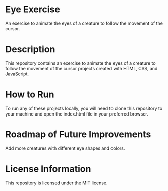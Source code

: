 # Eye Exercise
An exercise to animate the eyes of a creature to follow the movement of the cursor.
# Description
This repository contains an exercise to animate the eyes of a creature to follow the movement of the cursor projects created with HTML, CSS, and JavaScript.
# How to Run
To run any of these projects locally, you will need to clone this repository to your machine and open the index.html file in your preferred browser.
# Roadmap of Future Improvements
Add more creatures with different eye shapes and colors.
# License Information
This repository is licensed under the MIT license.
